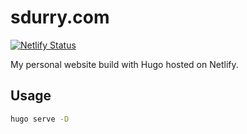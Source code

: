 # sdurry.com

[![Netlify Status](https://api.netlify.com/api/v1/badges/dbdac6a1-0f63-42e9-a12a-9714708ac09d/deploy-status)](https://app.netlify.com/sites/magenta-dodol-f42048/deploys)

My personal website build with Hugo hosted on Netlify.

## Usage

```sh
hugo serve -D
```
